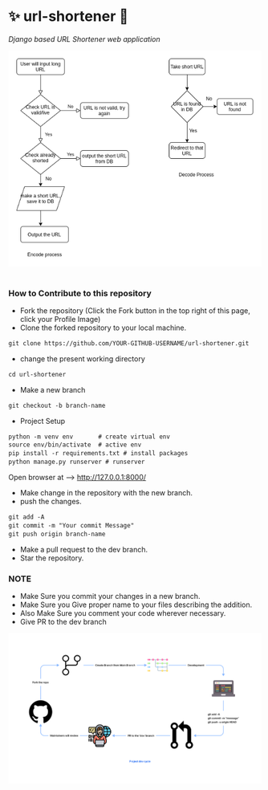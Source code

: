 # ✨ url-shortener 💫
_Django based URL Shortener web application_

<div align="center">
  <img src="./flow_chart.png" alt="Flow chart">
</div>
<br>

### How to Contribute to this repository

* Fork the repository (Click the Fork button in the top right of this page, click your Profile Image)
* Clone the forked repository to your local machine.
```markdown
git clone https://github.com/YOUR-GITHUB-USERNAME/url-shortener.git
```
* change the present working directory
```markdown
cd url-shortener
```
* Make a new branch
```markdown
git checkout -b branch-name
```
* Project Setup
```markdown
python -m venv env       # create virtual env
source env/bin/activate  # active env
pip install -r requirements.txt # install packages
python manage.py runserver # runserver
```
Open browser at --> http://127.0.0.1:8000/
* Make change in the repository with the new branch.
* push the changes.
```markdown
git add -A
git commit -m "Your commit Message"
git push origin branch-name
```
* Make a pull request to the dev branch.
* Star the repository.

### NOTE

* Make Sure you commit your changes in a new branch.
* Make Sure you Give proper name to your files describing the addition.
* Also Make Sure you comment your code wherever necessary.
* Give PR to the dev branch 

![banner](./dev_cycle.png)   
<!--       END OF README           END OF README         END OF README         END OF README          END OF README           END OF README           END OF README      -->

